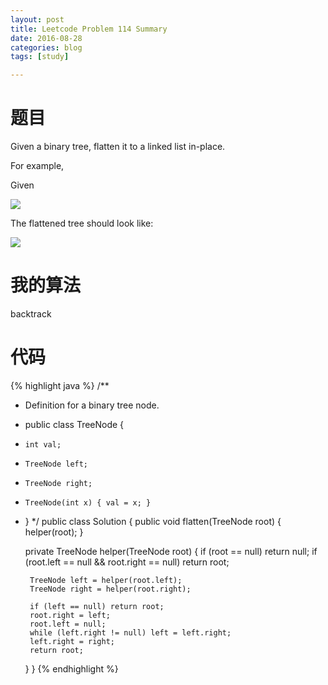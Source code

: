 ```yaml
---
layout: post
title: Leetcode Problem 114 Summary
date: 2016-08-28
categories: blog
tags: [study]

---
```


# 题目

Given a binary tree, flatten it to a linked list in-place.

For example,

Given

![](https://lisencn11.github.io/img/problem114_1.png)

The flattened tree should look like:

![](https://lisencn11.github.io/img/problem114_2.png)

# 我的算法

backtrack

# 代码

{% highlight java %}
/**
 * Definition for a binary tree node.
 * public class TreeNode {
 *     int val;
 *     TreeNode left;
 *     TreeNode right;
 *     TreeNode(int x) { val = x; }
 * }
 */
public class Solution {
    public void flatten(TreeNode root) {
        helper(root);
    }
    
    private TreeNode helper(TreeNode root) {
        if (root == null) return null;
        if (root.left == null && root.right == null) return root;
        
        TreeNode left = helper(root.left);
        TreeNode right = helper(root.right);
        
        if (left == null) return root;
        root.right = left;
        root.left = null;
        while (left.right != null) left = left.right;
        left.right = right;
        return root;
    }
}
{% endhighlight %}